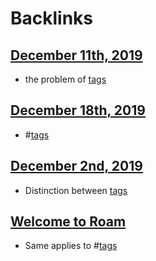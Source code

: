 
# Backlinks
## [December 11th, 2019](<December 11th, 2019.md>)
- the problem of [tags](<tags.md>)

## [December 18th, 2019](<December 18th, 2019.md>)
- #[tags](<tags.md>)

## [December 2nd, 2019](<December 2nd, 2019.md>)
- Distinction between [tags](<tags.md>)

## [Welcome to Roam](<Welcome to Roam.md>)
- Same applies to #[tags](<tags.md>)

